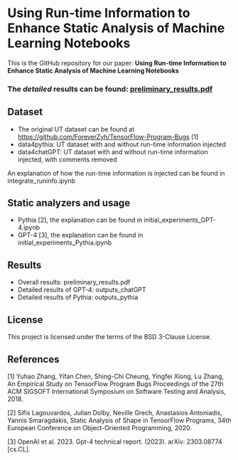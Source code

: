 # Using Run-time Information to Enhance Static Analysis of Machine Learning Notebooks

This is the GitHub repository for our paper: **Using Run-time Information to Enhance Static Analysis of Machine Learning Notebooks**

### The *detailed* results can be found: [preliminary_results.pdf](https://anonymous.4open.science/r/sa_ut_runinfo-B605/preliminary_results.pdf)

## Dataset

- The original UT dataset can be found at https://github.com/ForeverZyh/TensorFlow-Program-Bugs [1]
- data4pythia: UT dataset with and without run-time information injected
- data4chatGPT: UT dataset with and without run-time information injected, with comments removed

An explanation of how the run-time information is injected can be found in integrate_runinfo.ipynb

## Static analyzers and usage

- Pythia [2], the explanation can be found in initial_experiments_GPT-4.ipynb
- GPT-4 [3], the explanation can be found in initial_experiments_Pythia.ipynb

## Results

- Overall results: preliminary_results.pdf
- Detailed results of GPT-4: outputs_chatGPT
- Detailed results of Pythia: outputs_pythia

## License

This project is licensed under the terms of the BSD 3-Clause License.

## References

[1] Yuhao Zhang, Yifan Chen, Shing-Chi Cheung, Yingfei Xiong, Lu Zhang, An Empirical Study on TensorFlow Program Bugs Proceedings of the 27th ACM SIGSOFT International Symposium on Software Testing and Analysis, 2018.

[2] Sifis Lagouvardos, Julian Dolby, Neville Grech, Anastasios Antoniadis, Yannis Smaragdakis, Static Analysis of Shape in TensorFlow Programs, 34th European Conference on Object-Oriented Programming, 2020.

[3] OpenAI et al. 2023. Gpt-4 technical report. (2023). arXiv: 2303.08774 [cs.CL].
